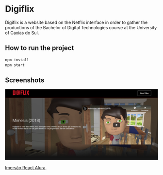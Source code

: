 # Digiflix

Digiflix is a website based on the Netflix interface in order to gather the productions of the Bachelor of Digital Technologies course at the University of Caxias do Sul.

## How to run the project

```python
npm install
npm start
```

## Screenshots

![Image of Digiflix](https://github.com/MonicaHillman/DigiFlix/blob/master/src/assets/img/Screenshot_1.png)

[Imersão React Alura](https://www.alura.com.br/imersao-react/).
